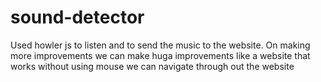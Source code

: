 # sound-detector

Used howler js to listen and to send the music to the website.
On making more improvements we can make huga improvements like a website that works without using mouse we can navigate through out the website
